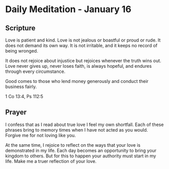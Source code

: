 # Daily Meditation - January 16

## Scripture

Love is patient and kind. Love is not jealous or boastful or proud or rude. It
does not demand its own way. It is not irritable, and it keeps no record of
being wronged. 

It does not rejoice about injustice but rejoices whenever the
truth wins out. Love never gives up, never loses faith, is always hopeful, and
endures through every circumstance.

Good comes to those who lend money generously and conduct their business fairly.

1 Co 13:4, Ps 112:5


## Prayer

I confess that as I read about true love I feel my own shortfall. Each of 
these phrases bring to memory times when I have not acted as you would.  
Forgive me for not loving like you. 

At the same time, I rejoice to reflect on the ways that your love is demonstrated
in my life.  Each day becomes an opportunity to bring your kingdom to others.
But for this to happen your authority must start in my life.  Make me a
truer reflection of your love.
